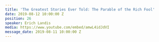 ```yaml
---
title: 'The Greatest Stories Ever Told: The Parable of the Rich Fool'
date: 2019-08-12 10:00:00 Z
position: 26
speaker: Erich Landis
media: https://www.youtube.com/embed/amwL4idJdVI
message_date: 2019-08-11 10:00:00 Z
---
```


